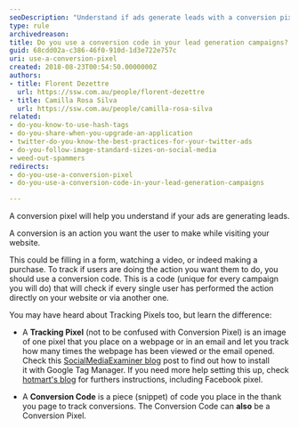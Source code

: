 ```yaml
---
seoDescription: "Understand if ads generate leads with a conversion pixel"
type: rule
archivedreason: 
title: Do you use a conversion code in your lead generation campaigns?
guid: 68cdd02a-c386-46f0-910d-1d3e722e757c
uri: use-a-conversion-pixel
created: 2018-08-23T00:54:50.0000000Z
authors:
- title: Florent Dezettre
  url: https://ssw.com.au/people/florent-dezettre
- title: Camilla Rosa Silva
  url: https://ssw.com.au/people/camilla-rosa-silva
related:
- do-you-know-to-use-hash-tags
- do-you-share-when-you-upgrade-an-application
- twitter-do-you-know-the-best-practices-for-your-twitter-ads
- do-you-follow-image-standard-sizes-on-social-media
- weed-out-spammers
redirects:
- do-you-use-a-conversion-pixel
- do-you-use-a-conversion-code-in-your-lead-generation-campaigns

---
```


A conversion pixel will help you understand if your ads are generating leads.

<!--endintro-->

A conversion is an action you want the user to make while visiting your website.

This could be filling in a form, watching a video, or indeed making a purchase. To track if users are doing the action you want them to do, you should use a conversion code. This is a code (unique for every campaign you will do) that will check if every single user has performed the action directly on your website or via another one.

You may have heard about Tracking Pixels too, but learn the difference:

* A **Tracking Pixel** (not to be confused with Conversion Pixel) is an image of one pixel that you place on a webpage or in an email and let you track how many times the webpage has been viewed or the email opened. Check this [SocialMediaExaminer blog](https://www.socialmediaexaminer.com/tracking-pixels-google-tag-manager/) post to find out how to install it with Google Tag Manager. If you need more help setting this up, check [hotmart's blog](https://hotmart.com/en/blog/conversion-pixel) for furthers instructions, including Facebook pixel.

* A **Conversion Code** is a piece (snippet) of code you place in the thank you page to track conversions. The Conversion Code can **also** be a Conversion Pixel.
